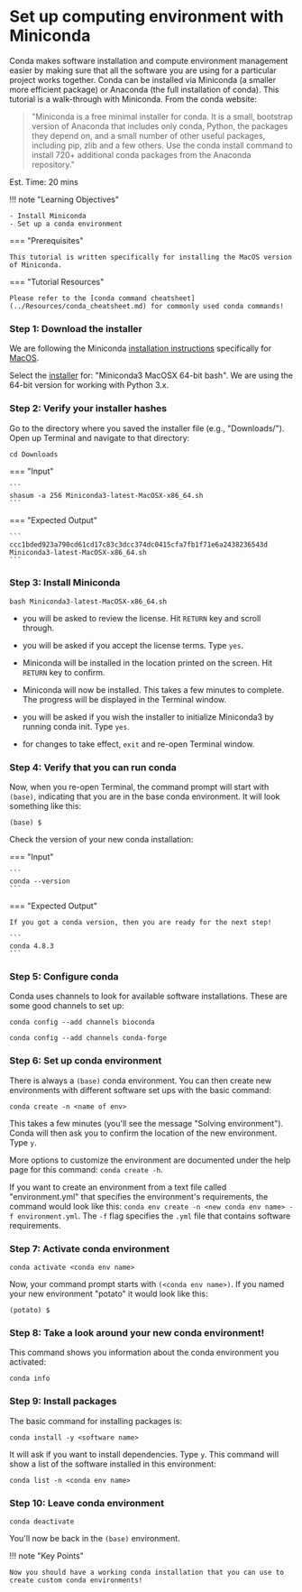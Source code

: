 # Set up computing environment with Miniconda

Conda makes software installation and compute environment management easier by making sure that all the software you are using for a particular project works together. Conda can be installed via Miniconda (a smaller more efficient package) or Anaconda (the full installation of conda). This tutorial is a walk-through with Miniconda. From the conda website:

> "Miniconda is a free minimal installer for conda. It is a small, bootstrap version of Anaconda that includes only conda, Python, the packages they depend on, and a small number of other useful packages, including pip, zlib and a few others. Use the conda install command to install 720+ additional conda packages from the Anaconda repository."

Est. Time: 20 mins

!!! note "Learning Objectives"

    - Install Miniconda 
    - Set up a conda environment

=== "Prerequisites"

    This tutorial is written specifically for installing the MacOS version of Miniconda. 
    
=== "Tutorial Resources"

    Please refer to the [conda command cheatsheet](../Resources/conda_cheatsheet.md) for commonly used conda commands!


### Step 1: Download the installer
We are following the Miniconda [installation instructions](https://conda.io/projects/conda/en/latest/user-guide/install/index.html) specifically for [MacOS](https://conda.io/projects/conda/en/latest/user-guide/install/macos.html). 

Select the [installer](https://docs.conda.io/en/latest/miniconda.html) for: "Miniconda3 MacOSX 64-bit bash". We are using the 64-bit version for working with Python 3.x. 

### Step 2: Verify your installer hashes

Go to the directory where you saved the installer file (e.g., "Downloads/"). Open up Terminal and navigate to that directory:

```
cd Downloads
```

=== "Input"

    ```
    shasum -a 256 Miniconda3-latest-MacOSX-x86_64.sh
    ```

=== "Expected Output"
    
    ```
    ccc1bded923a790cd61cd17c83c3dcc374dc0415cfa7fb1f71e6a2438236543d  Miniconda3-latest-MacOSX-x86_64.sh
    ```

### Step 3: Install Miniconda

```
bash Miniconda3-latest-MacOSX-x86_64.sh
```

- you will be asked to review the license. Hit `RETURN` key and scroll through.

- you will be asked if you accept the license terms. Type `yes`.

- Miniconda will be installed in the location printed on the screen. Hit `RETURN` key to confirm.

- Miniconda will now be installed. This takes a few minutes to complete. The progress will be displayed in the Terminal window.

- you will be asked if you wish the installer to initialize Miniconda3 by running conda init. Type `yes`.

- for changes to take effect, `exit` and re-open Terminal window.

### Step 4: Verify that you can run conda

Now, when you re-open Terminal, the command prompt will start with `(base)`, indicating that you are in the base conda environment. It will look something like this:

```
(base) $
```

Check the version of your new conda installation:

=== "Input"

    ```
    conda --version
    ```
    
=== "Expected Output"

    If you got a conda version, then you are ready for the next step!
    
    ```
    conda 4.8.3
    ```

### Step 5: Configure conda

Conda uses channels to look for available software installations. These are some good channels to set up:

```
conda config --add channels bioconda
```

```
conda config --add channels conda-forge
```

### Step 6: Set up conda environment

There is always a `(base)` conda environment. You can then create new environments with different software set ups with the basic command:

```
conda create -n <name of env>
```

This takes a few minutes (you'll see the message "Solving environment"). Conda will then ask you to confirm the location of the new environment. Type `y`.

More options to customize the environment are documented under the help page for this command: `conda create -h`.

If you want to create an environment from a text file called "environment.yml" that specifies the environment's requirements, the command would look like this:
`conda env create -n <new conda env name> -f environment.yml`. The `-f` flag specifies the `.yml` file that contains software requirements.

### Step 7: Activate conda environment

```
conda activate <conda env name>
```

Now, your command prompt starts with `(<conda env name>)`. If you named your new environment "potato" it would look like this:

```
(potato) $
```

### Step 8: Take a look around your new conda environment!
This command shows you information about the conda environment you activated:

```
conda info
```

### Step 9: Install packages
The basic command for installing packages is:

```
conda install -y <software name>
```

It will ask if you want to install dependencies. Type `y`. This command will show a list of the software installed in this environment:

```
conda list -n <conda env name>
```

### Step 10: Leave conda environment

```
conda deactivate
```

You'll now be back in the `(base)` environment.

!!! note "Key Points"

    Now you should have a working conda installation that you can use to create custom conda environments!

